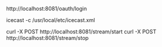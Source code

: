 http://localhost:8081/oauth/login

icecast -c /usr/local/etc/icecast.xml

curl -X POST http://localhost:8081/stream/start
curl -X POST http://localhost:8081/stream/stop